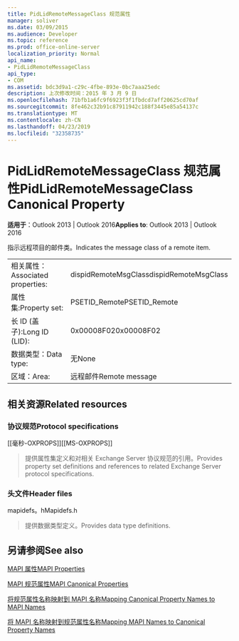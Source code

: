 ```yaml
---
title: PidLidRemoteMessageClass 规范属性
manager: soliver
ms.date: 03/09/2015
ms.audience: Developer
ms.topic: reference
ms.prod: office-online-server
localization_priority: Normal
api_name:
- PidLidRemoteMessageClass
api_type:
- COM
ms.assetid: bdc3d9a1-c29c-4fbe-893e-0bc7aaa25edc
description: 上次修改时间：2015 年 3 月 9 日
ms.openlocfilehash: 71bfb1a6fc9f6923f3f1fbdcd7aff20625cd70af
ms.sourcegitcommit: 8fe462c32b91c87911942c188f3445e85a54137c
ms.translationtype: MT
ms.contentlocale: zh-CN
ms.lasthandoff: 04/23/2019
ms.locfileid: "32358735"
---
```

# <a name="pidlidremotemessageclass-canonical-property"></a><span data-ttu-id="3e026-103">PidLidRemoteMessageClass 规范属性</span><span class="sxs-lookup"><span data-stu-id="3e026-103">PidLidRemoteMessageClass Canonical Property</span></span>

  
  
<span data-ttu-id="3e026-104">**适用于**：Outlook 2013 | Outlook 2016</span><span class="sxs-lookup"><span data-stu-id="3e026-104">**Applies to**: Outlook 2013 | Outlook 2016</span></span> 
  
<span data-ttu-id="3e026-105">指示远程项目的邮件类。</span><span class="sxs-lookup"><span data-stu-id="3e026-105">Indicates the message class of a remote item.</span></span>
  
|||
|:-----|:-----|
|<span data-ttu-id="3e026-106">相关属性：</span><span class="sxs-lookup"><span data-stu-id="3e026-106">Associated properties:</span></span>  <br/> |<span data-ttu-id="3e026-107">dispidRemoteMsgClass</span><span class="sxs-lookup"><span data-stu-id="3e026-107">dispidRemoteMsgClass</span></span>  <br/> |
|<span data-ttu-id="3e026-108">属性集:</span><span class="sxs-lookup"><span data-stu-id="3e026-108">Property set:</span></span>  <br/> |<span data-ttu-id="3e026-109">PSETID_Remote</span><span class="sxs-lookup"><span data-stu-id="3e026-109">PSETID_Remote</span></span>  <br/> |
|<span data-ttu-id="3e026-110">长 ID (盖子):</span><span class="sxs-lookup"><span data-stu-id="3e026-110">Long ID (LID):</span></span>  <br/> |<span data-ttu-id="3e026-111">0x00008F02</span><span class="sxs-lookup"><span data-stu-id="3e026-111">0x00008F02</span></span>  <br/> |
|<span data-ttu-id="3e026-112">数据类型：</span><span class="sxs-lookup"><span data-stu-id="3e026-112">Data type:</span></span>  <br/> |<span data-ttu-id="3e026-113">无</span><span class="sxs-lookup"><span data-stu-id="3e026-113">None</span></span>  <br/> |
|<span data-ttu-id="3e026-114">区域：</span><span class="sxs-lookup"><span data-stu-id="3e026-114">Area:</span></span>  <br/> |<span data-ttu-id="3e026-115">远程邮件</span><span class="sxs-lookup"><span data-stu-id="3e026-115">Remote message</span></span>  <br/> |
   
## <a name="related-resources"></a><span data-ttu-id="3e026-116">相关资源</span><span class="sxs-lookup"><span data-stu-id="3e026-116">Related resources</span></span>

### <a name="protocol-specifications"></a><span data-ttu-id="3e026-117">协议规范</span><span class="sxs-lookup"><span data-stu-id="3e026-117">Protocol specifications</span></span>

<span data-ttu-id="3e026-118">[[毫秒-OXPROPS]]</span><span class="sxs-lookup"><span data-stu-id="3e026-118">[[MS-OXPROPS]]</span></span> 
  
> <span data-ttu-id="3e026-119">提供属性集定义和对相关 Exchange Server 协议规范的引用。</span><span class="sxs-lookup"><span data-stu-id="3e026-119">Provides property set definitions and references to related Exchange Server protocol specifications.</span></span>
    
### <a name="header-files"></a><span data-ttu-id="3e026-120">头文件</span><span class="sxs-lookup"><span data-stu-id="3e026-120">Header files</span></span>

<span data-ttu-id="3e026-121">mapidefs。h</span><span class="sxs-lookup"><span data-stu-id="3e026-121">Mapidefs.h</span></span>
  
> <span data-ttu-id="3e026-122">提供数据类型定义。</span><span class="sxs-lookup"><span data-stu-id="3e026-122">Provides data type definitions.</span></span>
    
## <a name="see-also"></a><span data-ttu-id="3e026-123">另请参阅</span><span class="sxs-lookup"><span data-stu-id="3e026-123">See also</span></span>



[<span data-ttu-id="3e026-124">MAPI 属性</span><span class="sxs-lookup"><span data-stu-id="3e026-124">MAPI Properties</span></span>](mapi-properties.md)
  
[<span data-ttu-id="3e026-125">MAPI 规范属性</span><span class="sxs-lookup"><span data-stu-id="3e026-125">MAPI Canonical Properties</span></span>](mapi-canonical-properties.md)
  
[<span data-ttu-id="3e026-126">将规范属性名称映射到 MAPI 名称</span><span class="sxs-lookup"><span data-stu-id="3e026-126">Mapping Canonical Property Names to MAPI Names</span></span>](mapping-canonical-property-names-to-mapi-names.md)
  
[<span data-ttu-id="3e026-127">将 MAPI 名称映射到规范属性名称</span><span class="sxs-lookup"><span data-stu-id="3e026-127">Mapping MAPI Names to Canonical Property Names</span></span>](mapping-mapi-names-to-canonical-property-names.md)

